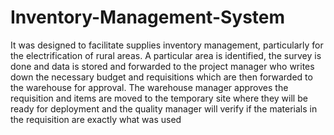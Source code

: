 # Inventory-Management-System
It was designed to facilitate supplies inventory management, particularly for the electrification of rural areas. 
 A particular area is identified, the survey is done and data is stored and forwarded to the project manager who writes down the necessary budget and requisitions which are then forwarded to the warehouse for approval. The warehouse manager approves the requisition and items are moved to the temporary site where they will be ready for deployment and the quality manager will verify if the materials in the requisition are exactly what was used
